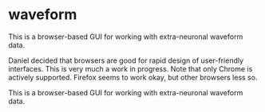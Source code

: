waveform
========
This is a browser-based GUI for working with extra-neuronal waveform data.

Daniel decided that browsers are good for rapid design of user-friendly interfaces. 
This is very much a work in progress. Note that only Chrome is actively supported.
Firefox seems to work okay, but other browsers less so.

This is a browser-based GUI for working with extra-neuronal waveform data.
